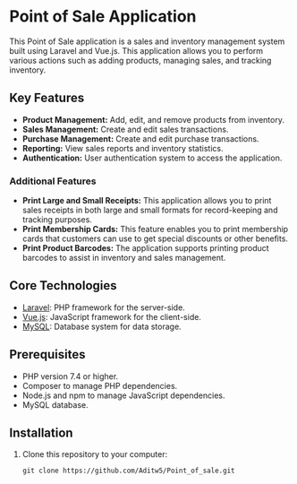 # Point of Sale Application

This Point of Sale application is a sales and inventory management system built using Laravel and Vue.js. This application allows you to perform various actions such as adding products, managing sales, and tracking inventory.

## Key Features

- **Product Management:** Add, edit, and remove products from inventory.
- **Sales Management:** Create and edit sales transactions.
- **Purchase Management:** Create and edit purchase transactions.
- **Reporting:** View sales reports and inventory statistics.
- **Authentication:** User authentication system to access the application.

### Additional Features

- **Print Large and Small Receipts:** This application allows you to print sales receipts in both large and small formats for record-keeping and tracking purposes.
- **Print Membership Cards:** This feature enables you to print membership cards that customers can use to get special discounts or other benefits.
- **Print Product Barcodes:** The application supports printing product barcodes to assist in inventory and sales management.

## Core Technologies

- [Laravel](https://laravel.com): PHP framework for the server-side.
- [Vue.js](https://vuejs.org): JavaScript framework for the client-side.
- [MySQL](https://www.mysql.com): Database system for data storage.

## Prerequisites

- PHP version 7.4 or higher.
- Composer to manage PHP dependencies.
- Node.js and npm to manage JavaScript dependencies.
- MySQL database.

## Installation

1. Clone this repository to your computer:

   ```shell
   git clone https://github.com/Aditw5/Point_of_sale.git
